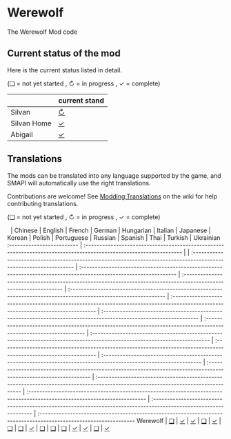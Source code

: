  # Werewolf
The Werewolf Mod code

## Current status of the mod
Here is the current status listed in detail.

(❑ = not yet started , ↻ = in progress , ✓ = complete)

&nbsp;                     | current stand                                                                                       
:------------------------- | :-----------------------------------------------------------------------------------------------------------------
Silvan         | [↻](Werewolf/assets/NpcData/Silvan)                                                                                         
Silvan Home    | [✓](Werewolf/assets/NpcData/Silvan) 
Abigail        | [✓](Werewolf/assets/NpcData/Abigail)                                                                                | [❑](AnimalSocialMenu/i18n)                                                                                        | [✓](AnimalSocialMenu/i18n/hu.json)                                                                                                | [❑](AnimalSocialMenu/i18n)                                                                                        | [❑](AnimalSocialMenu/i18n)                                                                                        | [✓](AnimalSocialMenu/i18n/ko.json)                                                                                        | [❑](AnimalSocialMenu/i18n)                                                                                        | [❑](AnimalSocialMenu/i18n)                                                                                         | [❑](AnimalSocialMenu/i18n)                                                                                         | [✓](AnimalSocialMenu/i18n/es.json)                                                                                                | [✓](AnimalSocialMenu/i18n/th.json)                                                                                        | [❑](AnimalSocialMenu/i18n)                                                                                        | [✓](AnimalSocialMenu/i18n/uk.json)


## Translations
The mods can be translated into any language supported by the game, and SMAPI will automatically
use the right translations.

Contributions are welcome! See [Modding:Translations](https://stardewvalleywiki.com/Modding:Translations)
on the wiki for help contributing translations.

(❑ = not yet started , ↻ = in progress , ✓ = complete)

&nbsp;                     | Chinese                                                                                                          | 
English                                                                                                            | French                                                                                                            | German                                                                                                            | Hungarian                                                                                                                         | Italian                                                                                                           | Japanese                                                                                                          | Korean                                                                                                                    | Polish                                                                                                          | Portuguese                                                                                                         | Russian                                                                                                            | Spanish                                                                                                                           | Thai                                                                                                                      | Turkish                                                                                                           | Ukrainian 
:------------------------- | :----------------------------------------------------------------------------------------------------------------- | | :----------------------------------------------------------------------------------------------------------------- | :---------------------------------------------------------------------------------------------------------------- | 
:---------------------------------------------------------------------------------------------------------------- | :---------------------------------------------------------------------------------------------------------------- | :-------------------------------------------------------------------------------------------------------------------------------- | :---------------------------------------------------------------------------------------------------------------- | :---------------------------------------------------------------------------------------------------------------- | :------------------------------------------------------------------------------------------------------------------------ | :---------------------------------------------------------------------------------------------------------------- | :----------------------------------------------------------------------------------------------------------------- | :----------------------------------------------------------------------------------------------------------------- | :-------------------------------------------------------------------------------------------------------------------------------- | :------------------------------------------------------------------------------------------------------------------------ | :---------------------------------------------------------------------------------------------------------------- | :----------------------------------------------------------------------------------------------------------------
Werewolf         | [❑](Werewolf/i18n)                                                                                         | [✓](AnimalSocialMenu/i18n/en.json)                                                                                | [✓](AnimalSocialMenu/i18n/fr.json)                                                                                               | [❑](AnimalSocialMenu/i18n)                                                                                        | [✓](AnimalSocialMenu/i18n/hu.json)                                                                                                | [❑](AnimalSocialMenu/i18n)                                                                                        | [❑](AnimalSocialMenu/i18n)                                                                                        | [✓](AnimalSocialMenu/i18n/ko.json)                                                                                        | [❑](AnimalSocialMenu/i18n)                                                                                        | [❑](AnimalSocialMenu/i18n)                                                                                         | [❑](AnimalSocialMenu/i18n)                                                                                         | [✓](AnimalSocialMenu/i18n/es.json)                                                                                                | [✓](AnimalSocialMenu/i18n/th.json)                                                                                        | [❑](AnimalSocialMenu/i18n)                                                                                        | [✓](AnimalSocialMenu/i18n/uk.json)
